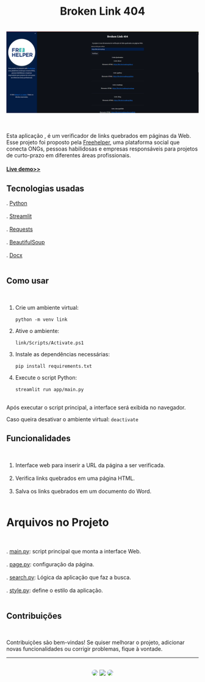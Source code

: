 <h1 align="center">Broken Link 404</h1>
</br>

<div align="center">
<img src="https://github.com/SidneyTeodoroJr/broken_link_404/blob/main/print/print.png" alt="print"/>
</div>
</br>
</br>

 Esta aplicação , é um verificador de links quebrados em páginas da Web. Esse projeto foi proposto pela [Freehelper](https://www.freehelper.com.br/), uma plataforma social que conecta ONGs, pessoas habilidosas e empresas responsáveis para projetos de curto-prazo em diferentes áreas profissionais.
</br>

<h4 align="left"><a href="https://broken-link-404.onrender.com/">Live demo>></a></h4>

## Tecnologias usadas
. [Python](https://docs.python.org/3/)</br></br>
. [Streamlit](https://docs.streamlit.io/)</br></br>
. [Requests](https://docs.python-requests.org/en/v2.0.0/)</br></br>
. [BeautifulSoup](https://www.crummy.com/software/BeautifulSoup/bs4/doc.ptbr/)</br></br>
. [Docx](https://python-docx.readthedocs.io/en/latest/)</br></br>

## Como usar
</br>

1. Crie um ambiente virtual:
   ```shell
   python -m venv link
2. Ative o ambiente:
   ```shell
   link/Scripts/Activate.ps1
3. Instale as dependências necessárias:
   ```shell
   pip install requirements.txt
4. Execute o script Python:
   ```shell
   streamlit run app/main.py
   
</br>
Após executar o script principal, a interface será exibida no navegador.

Caso queira desativar o ambiente virtual: `deactivate`

## Funcionalidades
</br>

1. Interface web para inserir a URL da página a ser verificada.</br></br>
2. Verifica links quebrados em uma página HTML.</br></br>
2. Salva os links quebrados em um documento do Word.</br></br>

# Arquivos no Projeto
</br>

. [main.py](https://github.com/SidneyTeodoroJr/broken_link_404/blob/main/app/main.py): script principal que monta a interface Web.</br></br>
. [page.py](https://github.com/SidneyTeodoroJr/broken_link_404/blob/main/app/module/page.py): configuração da página.</br></br>
. [search.py](https://github.com/SidneyTeodoroJr/broken_link_404/blob/main/app/module/search.py): Lógica da aplicação que faz a busca.</br></br>
. [style.py](https://github.com/SidneyTeodoroJr/broken_link_404/blob/main/app/module/style.py): define o estilo da aplicação.</br></br>

 ## Contribuições
</br>

<p>
Contribuições são bem-vindas! Se quiser melhorar o projeto, adicionar novas funcionalidades ou corrigir problemas, fique à vontade.
</p>
<hr>
</br>

<div align="center">
<a href="https://www.facebook.com/profile.php?id=100091086461235"><img src="https://img.shields.io/badge/-Facebook-%230077B5?style=for-the-badge&logo=facebook&logoColor=white" style="border-radius: 30px" target="_blank" /></a>
<a href="https://www.instagram.com/sidneyteodoroaraujo" target="_blank"><img src="https://img.shields.io/badge/-Instagram-%23E4405F?style=for-the-badge&logo=instagram&logoColor=white" /></a>
<a href="https://www.linkedin.com/in/sidney-teodoro-4a4a8119b?lipi=urn%3Ali%3Apage%3Ad_flagship3_profile_view_base_contact_details%3B%2FevuTOiSSJS2hWGCZgtZiQ%3D%3D" target="_blank"><img src="https://img.shields.io/badge/-LinkedIn-%230077B5?style=for-the-badge&logo=linkedin&logoColor=white" style="border-radius: 30px" target="_blank" /></a>
</div>
